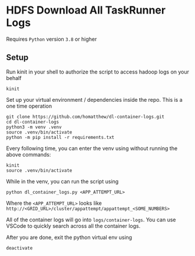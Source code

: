 # HDFS Download All TaskRunner Logs
Requires `Python` version `3.8` or higher

## Setup
Run kinit in your shell to authorize the script to access hadoop logs on your behalf
```
kinit
```
Set up your virtual environment / dependencies inside the repo. This is a one time operation
```
git clone https://github.com/homatthew/dl-container-logs.git
cd dl-container-logs
python3 -m venv .venv
source .venv/bin/activate
python -m pip install -r requirements.txt
```

Every following time, you can enter the venv using without running the above commands:
```
kinit
source .venv/bin/activate
```

While in the venv, you can run the script using
```
python dl_container_logs.py <APP_ATTEMPT_URL>
```
Where the `<APP_ATTEMPT_URL>` looks like `http://<GRID_URL>/cluster/appattempt/appattempt_<SOME_NUMBERS>`

All of the container logs will go into `logs/container-logs`. You can use VSCode to quickly search across all the container logs.

After you are done, exit the python virtual env using
```
deactivate
```